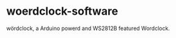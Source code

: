 woerdclock-software
===================

wördclock, a Arduino powerd and WS2812B featured Wordclock.
